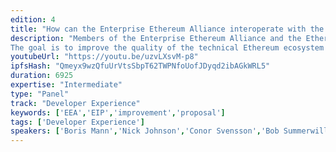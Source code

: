 ```yaml
---
edition: 4
title: "How can the Enterprise Ethereum Alliance interoperate with the public Ethereum chain EIP process?"
description: "Members of the Enterprise Ethereum Alliance and the Ethereum core Ethereum Improvement Proposal (EIP) process will have a facilitated breakout session discussion on how to interoperate, learn from each other. The EIP process builds on large scale public open source collaboration, also inspired for historical reasons by the Bitcoin BIP process. Which in turn borrows from Python PEPs, XMPP XEPs, and so on. The EEA has a more formal technical steering committee process for its corporate members.
The goal is to improve the quality of the technical Ethereum ecosystem overall, and understand how private chain, enterprise use cases can interoperate with public chain EIP processes."
youtubeUrl: "https://youtu.be/uzvLXsvM-p8"
ipfsHash: "Qmeyx9wzQfuUrVtsSbpT62TWPNfoUofJDyqd2ibAGkWRL5"
duration: 6925
expertise: "Intermediate"
type: "Panel"
track: "Developer Experience"
keywords: ['EEA','EIP','improvement','proposal']
tags: ['Developer Experience']
speakers: ['Boris Mann','Nick Johnson','Conor Svensson','Bob Summerwill','Jamie Pitts','Charles Nevile','Alessandro Voto']
---
```


